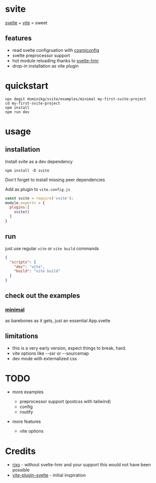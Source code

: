 # svite

[svelte](https://svelte.dev) + [vite](https://github.com/vitejs/vite#readme) = sweet

## features

- read svelte configruation with [cosmiconfig](https://github.com/davidtheclark/cosmiconfig#readme)
- svelte preprocessor support
- hot module reloading thanks to [svelte-hmr](https://github.com/rixo/svelte-hmr#readme)
- drop-in installation as vite plugin

# quickstart

```shell script
npx degit dominikg/svite/examples/minimal my-first-svite-project
cd my-first-svite-project
npm install
npm run dev
```


# usage

## installation

Install svite as a dev dependency
```shell script
npm install -D svite
```
Don't forget to install missing peer dependencies


Add as plugin to `vite.config.js`
```js 
const svite = require('svite');
module.exports = {
  plugins:[
    svite()
  ]
}
```

## run

just use regular `vite` or `vite build` commands 
```json
{
  "scripts": {
    "dev": "vite",
    "build": "vite build"
  }
}
```

## check out the examples
### [minimal](/examples/minimal)
as barebones as it gets, just an essential App.svelte 


## limitations

- this is a very early version, expect things to break, hard.
- vite options like --ssr or --sourcemap
- dev mode with externalized css

# TODO
- more examples
  - preprocessor support (postcss with tailwind)
  - config 
  - routify
  
- more features  
  - vite options
  
# Credits

- [rixo](https://github.com/rixo) - without svelte-hmr and your support this would not have been possible
- [vite-plugin-svelte](https://github.com/intrnl/vite-plugin-svelte) - initial inspiration


